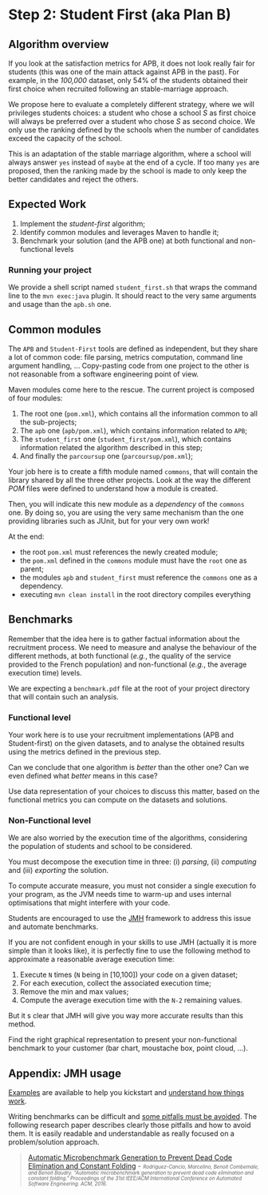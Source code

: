 # Step 2: Student First (aka Plan B)

## Algorithm overview

If you look at the satisfaction metrics for APB, it does not look really fair for students (this was one of the main attack against APB in the past). For example, in the _100,000_ dataset, only 54% of the students obtained their first choice when recruited following an stable-marriage approach.

We propose here to evaluate a completely different strategy, where we will privileges students choices: a student who chose a school _S_ as first choice will always be preferred over a student who chose _S_ as second choice. We only use the ranking defined by the schools when the number of candidates exceed the capacity of the school.

This is an adaptation of the stable marriage algorithm, where a school will always answer `yes` instead of `maybe` at the end of a cycle. If too many `yes` are proposed, then the ranking made by the school is made to only keep the better candidates and reject the others.


## Expected Work

  1. Implement the _student-first_ algorithm;
  2. Identify common modules and leverages Maven to handle it;
  3. Benchmark your solution (and the APB one) at both functional and non-functional levels

### Running your project

We provide a shell script named `student_first.sh` that wraps the command line to the `mvn exec:java` plugin. It should react to the very same arguments and usage than the `apb.sh` one.

## Common modules

The `APB` and `Student-First` tools are defined as independent, but they share a lot of common code: file parsing, metrics computation, command line argument handling, ... Copy-pasting code from one project to the other is not reasonable from a software engineering point of view.

Maven modules come here to the rescue. The current project is composed of four modules:

  1. The root one (`pom.xml`), which contains all the information common to all the sub-projects;
  2. The `apb` one (`apb/pom.xml`), which contains information related to `APB`;
  3. The `student_first` one (`student_first/pom.xml`), which contains information related the algorithm described in this step;
  4. And finally the `parcoursup` one (`parcoursup/pom.xml`);

Your job here is to create a fifth module named `commons`, that will contain the library shared by all the three other projects. Look at the way the different _POM_ files were defined to understand how a module is created. 

Then, you will indicate this new module as a _dependency_ of the `commons` one. By doing so, you are using the very same mechanism than the one providing libraries such as JUnit, but for your very own work!

At the end:

  * the root `pom.xml` must references the newly created module;
  * the `pom.xml` defined in the `commons` module must have the `root` one as parent;
  * the modules `apb` and `student_first` must reference the `commons` one as a dependency.
  * executing `mvn clean install` in the root directory compiles everything

## Benchmarks

Remember that the idea here is to gather factual information about the recruitment process. We need to measure and analyse the behaviour of the different methods, at both functional (_e.g._, the quality of the service provided to the French population) and non-functional (_e.g._, the average execution time) levels.

We are expecting a `benchmark.pdf` file at the root of your project directory that will contain such an analysis.
  
### Functional level

Your work here is to use your recruitment implementations (APB and Student-first) on the given datasets, and to analyse the obtained results using the metrics defined in the previous step.

Can we conclude that one algorithm is _better_ than the other one? Can we even defined what _better_ means in this case?

Use data representation of your choices to discuss this matter, based on the functional metrics you can compute on the datasets and solutions.

### Non-Functional level

We are also worried by the execution time of the algorithms, considering the population of students and school to be considered. 

You must decompose the execution time in three: (i) _parsing_, (ii) _computing_ and (iii) _exporting_ the solution.

To compute accurate measure, you must not consider a single execution fo your program, as the JVM needs time to warm-up and uses internal optimisations that might interfere with your code. 

Students are encouraged to use the [JMH](https://openjdk.java.net/projects/code-tools/jmh/) framework to address this issue and automate benchmarks.

If you are not confident enough in your skills to use JMH (actually it is more simple than it looks like), it is perfectly fine to use the following method to approximate a reasonable average execution time:

  1. Execute `N` times (`N` being in [10,100]) your code on a given dataset;
  2. For each execution, collect the associated execution time;
  3. Remove the min and max values;
  4. Compute the average execution time with the `N-2` remaining values.

But it s clear that JMH will give you way more accurate results than this method.

Find the right graphical representation to present your non-functional benchmark to your customer (bar chart, moustache box, point cloud, ...).


## Appendix: JMH usage

[Examples](http://hg.openjdk.java.net/code-tools/jmh/file/tip/jmh-samples/src/main/java/org/openjdk/jmh/samples/) are available to help you kickstart and [understand how things work](http://blog.soat.fr/2015/07/benchmark-java-jmh-fine-tuning/).

Writing benchmarks can be difficult and [some pitfalls must be avoided](http://www.oracle.com/technetwork/articles/java/architect-benchmarking-2266277.html). The following research paper describes clearly those pitfalls and how to avoid them. It is easily readable and understandable as really focused on a problem/solution approach.

> [Automatic Microbenchmark Generation to Prevent Dead
Code Elimination and Constant Folding](http://diversify-project.eu/papers/rodriguez-cancio16.pdf) - _<span style="font-size: 0.7em;">Rodriguez-Cancio, Marcelino, Benoit Combemale, and Benoit Baudry. "Automatic microbenchmark generation to prevent dead code elimination and constant folding." Proceedings of the 31st IEEE/ACM International Conference on Automated Software Engineering. ACM, 2016.</span>_




